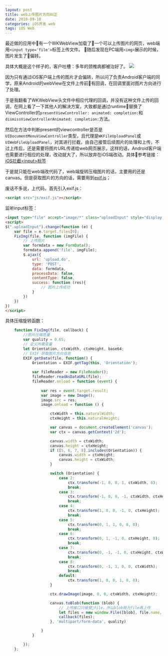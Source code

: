 ```yaml
---
layout: post
title: web上传图片方向纠正
date: 2018-09-10
categories: iOS开发 web
tags: iOS Web
---
```


最近做的应用中有一个WKWebView加载了一个可以上传图片的网页，web端用`<input type='file'>`标签上传文件。
随后发现在PC端用`<img>`展示的时候，图片发生了偏转。

具体大概是这个样子的，客户吐槽：多年的颈椎病都被治好了。
![](/assets/images/webImageOrientation6.png)

因为只有通过iOS客户端上传的图片才会偏转，所以问了负责Android客户端的同学，原来Android的webView在文件上传前有回调，在回调里面对图片方向进行了处理。

于是我翻看了WKWebView头文件中相应代理的回调，并没有这种文件上传的回调，在网上看了一下其他人的解决方案，大致都是通过runtime替换了ViewController的`presentViewController: animated: completion:`和`dismissViewControllerAnimated: completion:`方法。

然后在方法中判断present的viewcontroller是否是`UIDocumentMenuViewController`类型，且代理是`WKFileUploadPanel`或`UIWebFileUploadPanel`，对其进行拦截，由自己接管后续图片的处理和上传，不过上传后，还是需要将图片URL传递给web网页展示，这样的话，Android客户端也需要进行相应的处理，改动就大了，所以放弃在iOS端改动。具体参考链接：[iOS拦截\<input\>标签](https://github.com/frog78/Gigi)

于是就只能在web端改代码了，web端旋转压缩图片的话，主要用的还是canvas。但是获取图片的方向的话，需要用到[exif.js](https://github.com/exif-js/exif-js)；

废话不多说，上代码，首先引入exif.js：

```HTML
<script src="js/exif.js"></script>
```

监听input标签：
```HTML
<input type="file" accept="image/*" class="uploadInput" style="display: none">
<script>
$(".uploadInput").change(function (e) {
    var file = e.target.files[0];
    FixImg(file, function (imgFile) {
        // 上传图片
        var formdata = new FormData();
        formdata.append('file', imgFile);
        $.ajax({
            url: 'upload.do',
            type: 'POST',
            data: formdata,
            processData: false,
            contentType: false,
            success: function (res){
                // 图片上传成功
            }
        })
    })
})
</script>
```
具体压缩旋转函数：
```javaScript
    function FixImg(file, callback) {
        //图片压缩质量
        var quality = 0.65;
        // 定义所需变量
        let Orientation, ctxWidth, ctxHeight, base64; 
        // EXIF 获取图片方向信息
        EXIF.getData(file, function() {
            Orientation = EXIF.getTag(this, 'Orientation');
            
            var fileReader = new FileReader();
            fileReader.readAsDataURL(file);
            fileReader.onload = function (event) {
                
                var res = event.target.result;
                var image = new Image();
                image.src = res;
                image.onload = function () {

                    ctxWidth = this.naturalWidth;
                    ctxHeight = this.naturalHeight;

                    var canvas = document.createElement('canvas');
                    var ctx = canvas.getContext('2d');

                    canvas.width = ctxWidth;
                    canvas.height = ctxHeight;
                    if ([5, 6, 7, 8].includes(Orientation)) {
                        canvas.width = ctxHeight;
                        canvas.height = ctxWidth;
                    }

                    switch (Orientation) {
                        case 2:
                            ctx.transform(-1, 0, 0, 1, ctxWidth, 0);
                            break;
                        case 3:
                            ctx.transform(-1, 0, 0, -1, ctxWidth, ctxHeight;
                            break;
                        case 4:
                            ctx.transform(1, 0, 0, -1, 0, ctxHeight);
                            break;
                        case 5:
                            ctx.transform(0, 1, 1, 0, 0, 0);
                            break;
                        case 6:
                            ctx.transform(0, 1, -1, 0, ctxHeight, 0);
                            break;
                        case 7:
                            ctx.transform(0, -1, -1, 0, ctxHeight, ctxWidth;
                            break;
                        case 8:
                            ctx.transform(0, -1, 1, 0, 0, ctxWidth);
                            break;
                        default:
                            ctx.transform(1, 0, 0, 1, 0, 0);
                    }

                    ctx.drawImage(image, 0, 0, ctxWidth, ctxHeight);

                    canvas.toBlob(function (blob) {
                        // 上传接口只接受file，所以blob转为file再上传
                        let files = new window.File([blob], file.name, {type: file.type})
                        callback(files);
                    }, 'multipart/form-data', quality)

                }
            }

        });
    };

```



